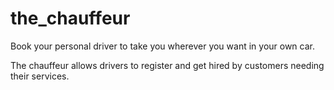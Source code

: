 # the_chauffeur

Book your personal driver to take you wherever you want in your own car.

The chauffeur allows drivers to register and get hired by customers needing their services.

